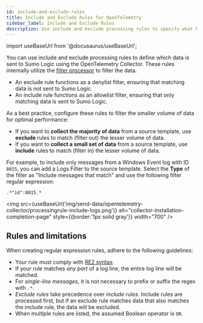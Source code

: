 ```yaml
---
id: include-and-exclude-rules
title: Include and Exclude Rules for OpenTelemetry
sidebar_label: Include and Exclude Rules
description: Use include and exclude processing rules to specify what kind of data is sent to Sumo Logic using OpenTelemetry Collector.
---
```


import useBaseUrl from '@docusaurus/useBaseUrl';

You can use include and exclude processing rules to define which data is sent to Sumo Logic using the OpenTelemetry Collector. These rules internally utilize the [filter processor](https://github.com/open-telemetry/opentelemetry-collector-contrib/tree/main/processor/filterprocessor) to filter the data.

* An exclude rule functions as a denylist filter, ensuring that matching data is not sent to Sumo Logic.
* An include rule functions as an allowlist filter, ensuring that only matching data is sent to Sumo Logic.

As a best practice, configure these rules to filter the smaller volume of data for optimal performance:

* If you want to **collect the majority of data** from a source template, use **exclude** rules to match (filter out) the lesser volume of data.
* If you want to **collect a small set of data** from a source template, use **include** rules to match (filter in) the lesser volume of data.

For example, to include only messages from a Windows Event log with ID `8015`, you can add a Logs Filter to the source template. Select the **Type** of the filter as "Include messages that match" and use the following filter regular expression:

```
.*"id":8015.*
```

<img src={useBaseUrl('img/send-data/opentelemetry-collector/processingrule-include-logs.png')} alt="collector-installation-completion-page" style={{border:'1px solid gray'}} width="700" />

## Rules and limitations

When creating regular expression rules, adhere to the following guidelines:

- Your rule must comply with [RE2 syntax](https://github.com/google/re2/wiki/Syntax).  
- If your rule matches *any part* of a log line, the entire log line will be matched.  
- For *single-line messages*, it is not necessary to prefix or suffix the regex with `.*`.  
- *Exclude rules* take precedence over *include rules*. Include rules are processed first, but if an exclude rule matches data that also matches the include rule, the data will be excluded.  
- When multiple rules are listed, the assumed Boolean operator is `OR`.
